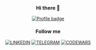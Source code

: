 <div align="center">
  
### Hi there 👋
[![Profile badge](https://www.codewars.com/users/feddorovich/badges/large)](https://www.codewars.com/users/feddorovich)

### Follow me
[![LINKEDIN](https://img.shields.io/badge/LINKEDIN-011805?style=for-the-badge&logo=linkedin&logoColor=0a66c2)](https://www.linkedin.com/in/feddorovich/)
[![TELEGRAM](https://img.shields.io/badge/TELEGRAM-011805?style=for-the-badge&logo=telegram)](https://t.me/feddorovich)
[![CODEWARS](https://img.shields.io/badge/CODEWARS-011805?style=for-the-badge&logo=codewars&logoColor=bb432c)](https://www.codewars.com/users/feddorovich)
  
</div>
  
<!--
**feddorovich/feddorovich** is a ✨ _special_ ✨ repository because its `README.md` (this file) appears on your GitHub profile.

Here are some ideas to get you started:

- 🔭 I’m currently working on ...
- 🌱 I’m currently learning ...
- 👯 I’m looking to collaborate on ...
- 🤔 I’m looking for help with ...
- 💬 Ask me about ...
- 📫 How to reach me: ...
- 😄 Pronouns: ...
- ⚡ Fun fact: ...
-->
